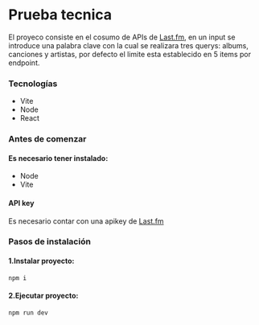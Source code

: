 # Prueba tecnica

El proyeco consiste en el cosumo de APIs de [Last.fm](https://www.last.fm/api/show/track.search), en un input se introduce una palabra clave con la cual se realizara tres querys: albums, canciones y artistas, por defecto el limite esta establecido en 5 items por endpoint.

### Tecnologías
- Vite
- Node
- React

### Antes de comenzar

#### Es necesario tener instalado:
- Node
- Vite

#### API key
Es necesario contar con una apikey de [Last.fm](https://www.last.fm/)

### Pasos de instalación

#### 1.Instalar proyecto:

```
npm i
```

#### 2.Ejecutar proyecto:

```
npm run dev
```

